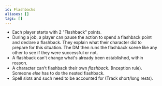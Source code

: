 ```yaml
---
id: Flashbacks
aliases: []
tags: []
---
```


- Each player starts with 2 "Flashback" points. 
- During a job, a player can pause the action to spend a flashback point and declare a flashback. They explain what their character did to prepare for this situation. The DM then runs the flashback scene like any other to see if they were successful or not.
- A flashback can't change what's already been established, within reason.
- A character can't flashback their own *flashback*. (Inception rule). Someone *else* has to do the nested flashback.
- Spell slots and such need to be accounted for (Track short/long rests).

